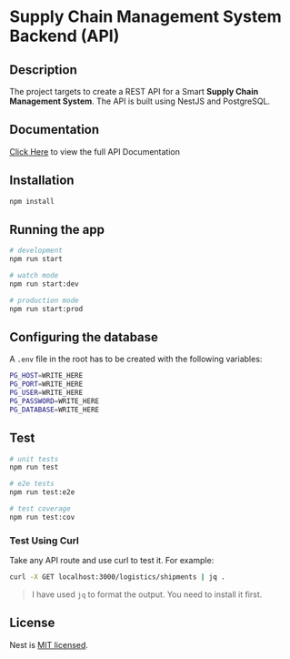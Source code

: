 # Supply Chain Management System Backend (API)

## Description

The project targets to create a REST API for a Smart **Supply Chain Management System**. The API is built using NestJS and PostgreSQL.

## Documentation

[Click Here](https://documenter.getpostman.com/view/21420955/2s9YXk3gYw) to view the full API Documentation

## Installation

```bash
npm install
```

## Running the app

```bash
# development
npm run start

# watch mode
npm run start:dev

# production mode
npm run start:prod
```

## Configuring the database

A `.env` file in the root has to be created with the following variables:

```bash
PG_HOST=WRITE_HERE
PG_PORT=WRITE_HERE
PG_USER=WRITE_HERE
PG_PASSWORD=WRITE_HERE
PG_DATABASE=WRITE_HERE
```

## Test

```bash
# unit tests
npm run test

# e2e tests
npm run test:e2e

# test coverage
npm run test:cov
```

### Test Using Curl

Take any API route and use curl to test it. For example:

```bash
curl -X GET localhost:3000/logistics/shipments | jq .
```

> I have used `jq` to format the output. You need to install it first.

## License

Nest is [MIT licensed](LICENSE).
